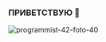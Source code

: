 ### ПРИВЕТСТВУЮ 👋






![programmist-42-foto-40](https://github.com/drug173/drug173/assets/47415634/4891c1d8-eb63-4442-bd89-c326cc69074d)









<!--

Here are some ideas to get you started:

- 🔭 I’m currently working on ...
- 🌱 I’m currently learning ...
- 👯 I’m looking to collaborate on ...
- 🤔 I’m looking for help with ...
- 💬 Ask me about ...
- 📫 How to reach me: ...
- 😄 Pronouns: ...
- ⚡ Fun fact: ...
-->
